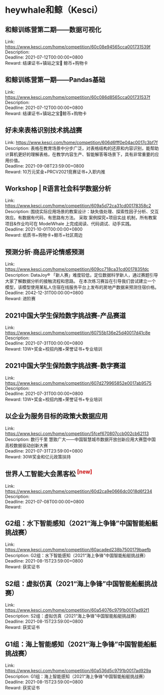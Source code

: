 # heywhale和鲸（Kesci）



## 和鲸训练营第二期——数据可视化

Link: https://www.kesci.com/home/competition/60c08e94565cca001731539f  
Description:   
Deadline: 2021-07-12T00:00:00+0800  
Reward: 结课证书+镇站之宝🐳 鲸币+购物卡  


## 和鲸训练营第一期——Pandas基础

Link: https://www.kesci.com/home/competition/60c086d8565cca001731537f  
Description:   
Deadline: 2021-07-12T00:00:00+0800  
Reward: 结课证书+镇站之宝🐳鲸币+购物卡  


## 好未来表格识别技术挑战赛

Link: https://www.kesci.com/home/competition/606d6fff0e04ac0017c3bf7f  
Description: 表格在教育场景中分步广泛，对表格结构的还原和内容识别，能帮助计算机更好的理解表格，在教学内容生产、智能解答等场景下，具有非常重要的应用价值。  
Deadline: 2021-09-08T23:59:00+0800  
Reward: 10万元奖金+PRCV2021竞赛证书+入职内推  


## Workshop | R语言社会科学数据分析

Link: https://www.kesci.com/home/competition/609a5d72ca31cd00178358c2  
Description: 围绕实际应用场景的教案设计：缺失值处理、探索性因子分析、交互效应。有数据有代码，有思路有方法。
采取 案例探究+项目实战 机制，所有教案项目&作业均可在 ModelWhale 上完成阅读、代码调试、动手实践。  
Deadline: 2021-10-01T00:00:00+0800  
Reward: 纸质书+购物卡+鲸币+社区周边  


## 预测分析·商品评论情感预测

Link: https://www.kesci.com/home/competition/609cc718ca31cd0017835fdc  
Description: DataJoy® 「新人赛」难度较低，定位数据科学新人，通过赛题引导大家了解数据分析的接触流程和思路。
在本次练习赛旨在引导我们尝试建立一个模型，该模型使用某私人住宿在线服务平台上发布的房地产数据来预测住宿价格。  
Deadline: 2042-12-31T00:00:00+0800  
Reward: 进阶赛  


## 2021中国大学生保险数字挑战赛-产品赛道

Link: https://www.kesci.com/home/competition/60755b136e25d40017d41c8e  
Description:   
Deadline: 2021-07-31T00:00:00+0800  
Reward: 13W+奖金+校招内推+荣誉证书+专业培训  


## 2021中国大学生保险数字挑战赛-数字赛道

Link: https://www.kesci.com/home/competition/607d279965852e0017ab9575  
Description:   
Deadline: 2021-07-31T00:00:00+0800  
Reward: 13W+奖金+校招内推+荣誉证书+专业培训  


## 以企业为服务目标的政策大数据应用

Link: https://www.kesci.com/home/competition/5fcef670807ccb002cb62113  
Description: 数行千里 慧致广大——中国智慧城市数据开放创新应用大赛暨中国高校数据驱动创新大赛  
Deadline: 2021-07-31T23:59:00+0800  
Reward: 30W奖金和亿元政策扶持  


## 世界人工智能大会黑客松 <sup style="color:red">[new]<sup>  

Link: https://www.kesci.com/home/competition/60d2ca9e0666dc0018d6f234  
Description:   
Deadline: 2021-07-08T00:00:00+0800  
Reward:   


## G2组：水下智能感知（2021“海上争锋”中国智能船艇挑战赛）

Link: https://www.kesci.com/home/competition/60acaded238b7500179baefb  
Description: G2组：水下智能感知（2021“海上争锋”中国智能船艇挑战赛）  
Deadline: 2021-08-15T23:59:00+0800  
Reward: 获奖证书  


## S2组：虚拟仿真（2021“海上争锋”中国智能船艇挑战赛）

Link: https://www.kesci.com/home/competition/60a54076c9791b0017ad92f1  
Description: S2组：虚拟仿真（2021“海上争锋”中国智能船艇挑战赛）  
Deadline: 2021-08-15T23:59:00+0800  
Reward: 获奖证书  


## G1组：海上智能感知（2021“海上争锋”中国智能船艇挑战赛）

Link: https://www.kesci.com/home/competition/60a536d5c9791b0017ad929a  
Description: G1组：海上智能感知（2021“海上争锋”中国智能船艇挑战赛）  
Deadline: 2021-08-15T23:59:00+0800  
Reward: 获奖证书  

